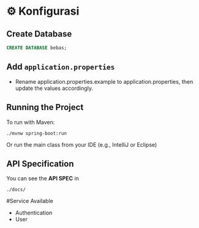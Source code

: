 # ⚙️ Konfigurasi

## Create Database

```sql
CREATE DATABASE bebas;
```

## Add ```application.properties```
- Rename application.properties.example  to application.properties, then update the values accordingly.

## Running the Project
To run with Maven:
```
./mvnw spring-boot:run
```

Or run the main class from your IDE (e.g., IntelliJ or Eclipse)

## API Specification
You can see the **API SPEC** in
```
./docs/
```

#Service Available
- Authentication
- User 



